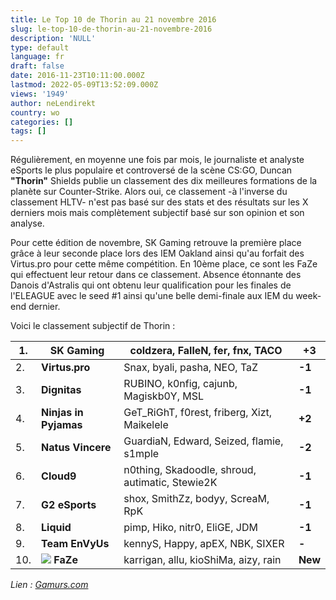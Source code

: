 ```yaml
---
title: Le Top 10 de Thorin au 21 novembre 2016
slug: le-top-10-de-thorin-au-21-novembre-2016
description: 'NULL'
type: default
language: fr
draft: false
date: 2016-11-23T10:11:00.000Z
lastmod: 2022-05-09T13:52:09.000Z
views: '1949'
author: neLendirekt
country: wo
categories: []
tags: []
---
```

Régulièrement, en moyenne une fois par mois, le journaliste et analyste eSports le plus populaire et controversé de la scène CS:GO, Duncan **"Thorin"** Shields publie un classement des dix meilleures formations de la planète sur Counter-Strike. Alors oui, ce classement -à l'inverse du classement HLTV- n'est pas basé sur des stats et des résultats sur les X derniers mois mais complètement subjectif basé sur son opinion et son analyse.

Pour cette édition de novembre, SK Gaming retrouve la première place grâce à leur seconde place lors des IEM Oakland ainsi qu'au forfait des Virtus.pro pour cette même compétition. En 10ème place, ce sont les FaZe qui effectuent leur retour dans ce classement. Absence étonnante des Danois d'Astralis qui ont obtenu leur qualification pour les finales de l'ELEAGUE avec le seed #1 ainsi qu'une belle demi-finale aux IEM du week-end dernier. 

Voici le classement subjectif de Thorin :

| 1.   | **SK Gaming**                                                       | coldzera, FalleN, fer, fnx, TACO                | **+3**  |
| ---- | ------------------------------------------------------------------- | ----------------------------------------------- | ------- |
| 2\.  | **Virtus.pro**                                                      | Snax, byali, pasha, NEO, TaZ                    | **\-1** |
| 3\.  | **Dignitas**                                                        | RUBINO, k0nfig, cajunb, Magiskb0Y, MSL          | **\-1** |
| 4\.  | **Ninjas in Pyjamas**                                               | GeT\_RiGhT, f0rest, friberg, Xizt, Maikelele    | **+2**  |
| 5\.  | **Natus Vincere**                                                   | GuardiaN, Edward, Seized, flamie, s1mple        | **\-2** |
| 6\.  | **Cloud9**                                                          | n0thing, Skadoodle, shroud, autimatic, Stewie2K | **\-1** |
| 7\.  | **G2 eSports**                                                      | shox, SmithZz, bodyy, ScreaM, RpK               | **\-1** |
| 8\.  | **Liquid**                                                          | pimp, Hiko, nitr0, EliGE, JDM                   | **\-1** |
| 9\.  | **Team EnVyUs**                                                     | kennyS, Happy, apEX, NBK, SIXER                 | **\-**  |
| 10\. | **![](/storage/countries/flag/europe_flag_580d21b984714.gif) FaZe** | karrigan, allu, kioShiMa, aizy, rain            | **New** |

_Lien : [Gamurs.com](https://gamurs.com/articles/thorins-csgo-top-10-world-rankings-21st-november-2016)_
